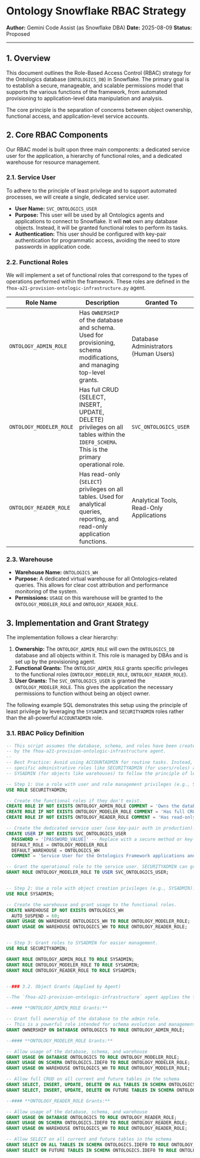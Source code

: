 # Ontology Snowflake RBAC Strategy

**Author:** Gemini Code Assist (as Snowflake DBA)
**Date:** 2025-08-09
**Status:** Proposed

---

## 1. Overview

This document outlines the Role-Based Access Control (RBAC) strategy for the Ontologics database (`ONTOLOGICS_DB`) in Snowflake. The primary goal is to establish a secure, manageable, and scalable permissions model that supports the various functions of the framework, from automated provisioning to application-level data manipulation and analysis.

The core principle is the separation of concerns between object ownership, functional access, and application-level service accounts.

## 2. Core RBAC Components

Our RBAC model is built upon three main components: a dedicated service user for the application, a hierarchy of functional roles, and a dedicated warehouse for resource management.

### 2.1. Service User

To adhere to the principle of least privilege and to support automated processes, we will create a single, dedicated service user.

-   **User Name:** `SVC_ONTOLOGICS_USER`
-   **Purpose:** This user will be used by all Ontologics agents and applications to connect to Snowflake. It will **not** own any database objects. Instead, it will be granted functional roles to perform its tasks.
-   **Authentication:** This user should be configured with key-pair authentication for programmatic access, avoiding the need to store passwords in application code.

### 2.2. Functional Roles

We will implement a set of functional roles that correspond to the types of operations performed within the framework. These roles are defined in the `fhoa-a21-provision-ontologic-infrastructure.py` agent.

| Role Name             | Description                                                                                                                            | Granted To                               |
| --------------------- | -------------------------------------------------------------------------------------------------------------------------------------- | ---------------------------------------- |
| `ONTOLOGY_ADMIN_ROLE`   | Has `OWNERSHIP` of the database and schema. Used for provisioning, schema modifications, and managing top-level grants.                  | Database Administrators (Human Users)    |
| `ONTOLOGY_MODELER_ROLE` | Has full CRUD (SELECT, INSERT, UPDATE, DELETE) privileges on all tables within the `IDEF0_SCHEMA`. This is the primary operational role. | `SVC_ONTOLOGICS_USER`                    |
| `ONTOLOGY_READER_ROLE`  | Has read-only (`SELECT`) privileges on all tables. Used for analytical queries, reporting, and read-only application functions.        | Analytical Tools, Read-Only Applications |

### 2.3. Warehouse

-   **Warehouse Name:** `ONTOLOGICS_WH`
-   **Purpose:** A dedicated virtual warehouse for all Ontologics-related queries. This allows for clear cost attribution and performance monitoring of the system.
-   **Permissions:** `USAGE` on this warehouse will be granted to the `ONTOLOGY_MODELER_ROLE` and `ONTOLOGY_READER_ROLE`.

## 3. Implementation and Grant Strategy

The implementation follows a clear hierarchy:

1.  **Ownership:** The `ONTOLOGY_ADMIN_ROLE` will own the `ONTOLOGICS_DB` database and all objects within it. This role is managed by DBAs and is set up by the provisioning agent.
2.  **Functional Grants:** The `ONTOLOGY_ADMIN_ROLE` grants specific privileges to the functional roles (`ONTOLOGY_MODELER_ROLE`, `ONTOLOGY_READER_ROLE`).
3.  **User Grants:** The `SVC_ONTOLOGICS_USER` is granted the `ONTOLOGY_MODELER_ROLE`. This gives the application the necessary permissions to function without being an object owner.

The following example SQL demonstrates this setup using the principle of least privilege by leveraging the `SYSADMIN` and `SECURITYADMIN` roles rather than the all-powerful `ACCOUNTADMIN` role.

### 3.1. RBAC Policy Definition

```sql
-- This script assumes the database, schema, and roles have been created
-- by the fhoa-a21-provision-ontologic-infrastructure agent.
--
-- Best Practice: Avoid using ACCOUNTADMIN for routine tasks. Instead, use
-- specific administrative roles like SECURITYADMIN (for users/roles) and
-- SYSADMIN (for objects like warehouses) to follow the principle of least privilege.

-- Step 1: Use a role with user and role management privileges (e.g., SECURITYADMIN).
USE ROLE SECURITYADMIN;

-- Create the functional roles if they don't exist.
CREATE ROLE IF NOT EXISTS ONTOLOGY_ADMIN_ROLE COMMENT = 'Owns the database and schema; manages top-level grants.';
CREATE ROLE IF NOT EXISTS ONTOLOGY_MODELER_ROLE COMMENT = 'Has full CRUD privileges on all tables in the IDEF0_SCHEMA.';
CREATE ROLE IF NOT EXISTS ONTOLOGY_READER_ROLE COMMENT = 'Has read-only (SELECT) privileges on all tables.';

-- Create the dedicated service user (use key-pair auth in production).
CREATE USER IF NOT EXISTS SVC_ONTOLOGICS_USER
  PASSWORD = '[PASSWORD_VALUE]' -- Replace with a secure method or key-pair auth
  DEFAULT_ROLE = ONTOLOGY_MODELER_ROLE
  DEFAULT_WAREHOUSE = ONTOLOGICS_WH
  COMMENT = 'Service User for the Ontologics Framework applications and agents.';

-- Grant the operational role to the service user. SECURITYADMIN can grant any role.
GRANT ROLE ONTOLOGY_MODELER_ROLE TO USER SVC_ONTOLOGICS_USER;


-- Step 2: Use a role with object creation privileges (e.g., SYSADMIN).
USE ROLE SYSADMIN;

-- Create the warehouse and grant usage to the functional roles.
CREATE WAREHOUSE IF NOT EXISTS ONTOLOGICS_WH
  AUTO_SUSPEND = 60;
GRANT USAGE ON WAREHOUSE ONTOLOGICS_WH TO ROLE ONTOLOGY_MODELER_ROLE;
GRANT USAGE ON WAREHOUSE ONTOLOGICS_WH TO ROLE ONTOLOGY_READER_ROLE;


-- Step 3: Grant roles to SYSADMIN for easier management.
USE ROLE SECURITYADMIN;

GRANT ROLE ONTOLOGY_ADMIN_ROLE TO ROLE SYSADMIN;
GRANT ROLE ONTOLOGY_MODELER_ROLE TO ROLE SYSADMIN;
GRANT ROLE ONTOLOGY_READER_ROLE TO ROLE SYSADMIN;


--### 3.2. Object Grants (Applied by Agent)

--The `fhoa-a21-provision-ontologic-infrastructure` agent applies the following grants to the functional roles after the database objects are created. This ensures a clean separation of concerns where `SYSADMIN` owns the objects and functional roles are granted the minimum necessary privileges.

--#### **ONTOLOGY_ADMIN_ROLE Grants:**

-- Grant full ownership of the database to the admin role.
-- This is a powerful role intended for schema evolution and management.
GRANT OWNERSHIP ON DATABASE ONTOLOGICS TO ROLE ONTOLOGY_ADMIN_ROLE;

--#### **ONTOLOGY_MODELER_ROLE Grants:**

-- Allow usage of the database, schema, and warehouse
GRANT USAGE ON DATABASE ONTOLOGICS TO ROLE ONTOLOGY_MODELER_ROLE;
GRANT USAGE ON SCHEMA ONTOLOGICS.IDEF0 TO ROLE ONTOLOGY_MODELER_ROLE;
GRANT USAGE ON WAREHOUSE ONTOLOGICS_WH TO ROLE ONTOLOGY_MODELER_ROLE;

-- Allow full CRUD on all current and future tables in the schema
GRANT SELECT, INSERT, UPDATE, DELETE ON ALL TABLES IN SCHEMA ONTOLOGICS.IDEF0 TO ROLE ONTOLOGY_MODELER_ROLE;
GRANT SELECT, INSERT, UPDATE, DELETE ON FUTURE TABLES IN SCHEMA ONTOLOGICS.IDEF0 TO ROLE ONTOLOGY_MODELER_ROLE;

--#### **ONTOLOGY_READER_ROLE Grants:**

-- Allow usage of the database, schema, and warehouse
GRANT USAGE ON DATABASE ONTOLOGICS TO ROLE ONTOLOGY_READER_ROLE;
GRANT USAGE ON SCHEMA ONTOLOGICS.IDEF0 TO ROLE ONTOLOGY_READER_ROLE;
GRANT USAGE ON WAREHOUSE ONTOLOGICS_WH TO ROLE ONTOLOGY_READER_ROLE;

-- Allow SELECT on all current and future tables in the schema
GRANT SELECT ON ALL TABLES IN SCHEMA ONTOLOGICS.IDEF0 TO ROLE ONTOLOGY_READER_ROLE;
GRANT SELECT ON FUTURE TABLES IN SCHEMA ONTOLOGICS.IDEF0 TO ROLE ONTOLOGY_READER_ROLE;

```